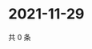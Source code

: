 # 2021-11-29

共 0 条

<!-- BEGIN WEIBO -->
<!-- 最后更新时间 Mon Nov 29 2021 12:15:19 GMT+0800 (China Standard Time) -->

<!-- END WEIBO -->

